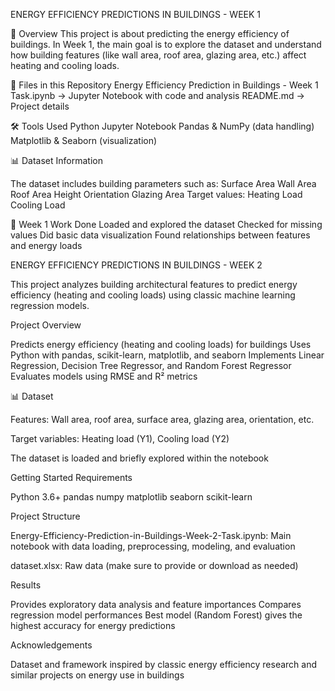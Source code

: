 ENERGY EFFICIENCY PREDICTIONS IN BUILDINGS - WEEK 1


📌 Overview
This project is about predicting the energy efficiency of buildings.
In Week 1, the main goal is to explore the dataset and understand how building features (like wall area, roof area, glazing area, etc.) affect heating and cooling loads.


📂 Files in this Repository
Energy Efficiency Prediction in Buildings - Week 1 Task.ipynb → Jupyter Notebook with code and analysis
README.md → Project details


🛠️ Tools Used
Python
Jupyter Notebook
Pandas & NumPy (data handling)
Matplotlib & Seaborn (visualization)


📊 Dataset Information

The dataset includes building parameters such as:
Surface Area
Wall Area
Roof Area
Height
Orientation
Glazing Area
Target values:
Heating Load
Cooling Load


🚀 Week 1 Work Done
Loaded and explored the dataset
Checked for missing values
Did basic data visualization
Found relationships between features and energy loads



ENERGY EFFICIENCY PREDICTIONS IN BUILDINGS - WEEK 2

This project analyzes building architectural features to predict energy efficiency (heating and cooling loads) using classic machine learning regression models.

Project Overview

Predicts energy efficiency (heating and cooling loads) for buildings
Uses Python with pandas, scikit-learn, matplotlib, and seaborn
Implements Linear Regression, Decision Tree Regressor, and Random Forest Regressor
Evaluates models using RMSE and R² metrics

📊 Dataset

Features: Wall area, roof area, surface area, glazing area, orientation, etc.

Target variables: Heating load (Y1), Cooling load (Y2)

The dataset is loaded and briefly explored within the notebook

Getting Started
Requirements

Python 3.6+
pandas
numpy
matplotlib
seaborn
scikit-learn

Project Structure

Energy-Efficiency-Prediction-in-Buildings-Week-2-Task.ipynb: Main notebook with data loading, preprocessing, modeling, and evaluation

dataset.xlsx: Raw data (make sure to provide or download as needed)

Results

Provides exploratory data analysis and feature importances
Compares regression model performances
Best model (Random Forest) gives the highest accuracy for energy predictions

Acknowledgements

Dataset and framework inspired by classic energy efficiency research and similar projects on energy use in buildings
